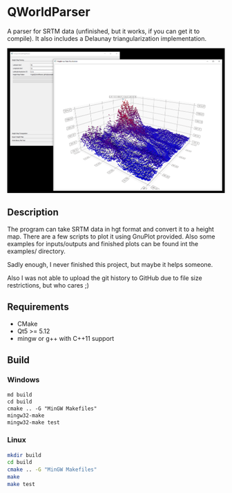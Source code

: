 # QWorldParser

A parser for SRTM data (unfinished, but it works, if you can get it to compile). It also includes a Delaunay triangularization implementation.

![](docs/example.png)

## Description

The program can take SRTM data in hgt format and convert it to a height map. There are a few scripts to plot it using GnuPlot provided. Also some examples for inputs/outputs and finished plots can be found int the examples/ directory.

Sadly enough, I never finished this project, but maybe it helps someone.

Also I was not able to upload the git history to GitHub due to file size restrictions, but who cares ;)

## Requirements

- CMake
- Qt5 >= 5.12
- mingw or g++ with C++11 support

## Build

### Windows

```
md build
cd build
cmake .. -G "MinGW Makefiles"
mingw32-make
mingw32-make test
```

### Linux

```bash
mkdir build
cd build
cmake .. -G "MinGW Makefiles"
make
make test
```
